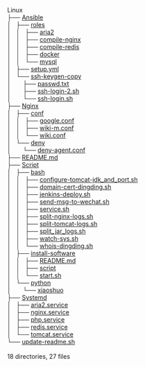 Linux<br/>
	├── <a href="https://github.com/opsxin/linux/blob/master/Ansible/">Ansible</a><br>
	│   ├── <a href="https://github.com/opsxin/linux/blob/master/Ansible/roles/">roles</a><br>
	│   │   ├── <a href="https://github.com/opsxin/linux/blob/master/Ansible/roles/aria2/">aria2</a><br>
	│   │   ├── <a href="https://github.com/opsxin/linux/blob/master/Ansible/roles/compile-nginx/">compile-nginx</a><br>
	│   │   ├── <a href="https://github.com/opsxin/linux/blob/master/Ansible/roles/compile-redis/">compile-redis</a><br>
	│   │   ├── <a href="https://github.com/opsxin/linux/blob/master/Ansible/roles/docker/">docker</a><br>
	│   │   └── <a href="https://github.com/opsxin/linux/blob/master/Ansible/roles/mysql/">mysql</a><br>
	│   ├── <a href="https://github.com/opsxin/linux/blob/master/Ansible/setup.yml">setup.yml</a><br>
	│   └── <a href="https://github.com/opsxin/linux/blob/master/Ansible/ssh-keygen-copy/">ssh-keygen-copy</a><br>
	│   &nbsp;&nbsp;&nbsp; ├── <a href="https://github.com/opsxin/linux/blob/master/Ansible/ssh-keygen-copy/passwd.txt">passwd.txt</a><br>
	│   &nbsp;&nbsp;&nbsp; ├── <a href="https://github.com/opsxin/linux/blob/master/Ansible/ssh-keygen-copy/ssh-login-2.sh">ssh-login-2.sh</a><br>
	│   &nbsp;&nbsp;&nbsp; └── <a href="https://github.com/opsxin/linux/blob/master/Ansible/ssh-keygen-copy/ssh-login.sh">ssh-login.sh</a><br>
	├── <a href="https://github.com/opsxin/linux/blob/master/Nginx/">Nginx</a><br>
	│   ├── <a href="https://github.com/opsxin/linux/blob/master/Nginx/conf/">conf</a><br>
	│   │   ├── <a href="https://github.com/opsxin/linux/blob/master/Nginx/conf/google.conf">google.conf</a><br>
	│   │   ├── <a href="https://github.com/opsxin/linux/blob/master/Nginx/conf/wiki-m.conf">wiki-m.conf</a><br>
	│   │   └── <a href="https://github.com/opsxin/linux/blob/master/Nginx/conf/wiki.conf">wiki.conf</a><br>
	│   └── <a href="https://github.com/opsxin/linux/blob/master/Nginx/deny/">deny</a><br>
	│   &nbsp;&nbsp;&nbsp; └── <a href="https://github.com/opsxin/linux/blob/master/Nginx/deny/deny-agent.conf">deny-agent.conf</a><br>
	├── <a href="https://github.com/opsxin/linux/blob/master/README.md">README.md</a><br>
	├── <a href="https://github.com/opsxin/linux/blob/master/Script/">Script</a><br>
	│   ├── <a href="https://github.com/opsxin/linux/blob/master/Script/bash/">bash</a><br>
	│   │   ├── <a href="https://github.com/opsxin/linux/blob/master/Script/bash/configure-tomcat-jdk_and_port.sh">configure-tomcat-jdk_and_port.sh</a><br>
	│   │   ├── <a href="https://github.com/opsxin/linux/blob/master/Script/bash/domain-cert-dingding.sh">domain-cert-dingding.sh</a><br>
	│   │   ├── <a href="https://github.com/opsxin/linux/blob/master/Script/bash/jenkins-deploy.sh">jenkins-deploy.sh</a><br>
	│   │   ├── <a href="https://github.com/opsxin/linux/blob/master/Script/bash/send-msg-to-wechat.sh">send-msg-to-wechat.sh</a><br>
	│   │   ├── <a href="https://github.com/opsxin/linux/blob/master/Script/bash/service.sh">service.sh</a><br>
	│   │   ├── <a href="https://github.com/opsxin/linux/blob/master/Script/bash/split-nginx-logs.sh">split-nginx-logs.sh</a><br>
	│   │   ├── <a href="https://github.com/opsxin/linux/blob/master/Script/bash/split-tomcat-logs.sh">split-tomcat-logs.sh</a><br>
	│   │   ├── <a href="https://github.com/opsxin/linux/blob/master/Script/bash/split_jar_logs.sh">split_jar_logs.sh</a><br>
	│   │   ├── <a href="https://github.com/opsxin/linux/blob/master/Script/bash/watch-sys.sh">watch-sys.sh</a><br>
	│   │   └── <a href="https://github.com/opsxin/linux/blob/master/Script/bash/whois-dingding.sh">whois-dingding.sh</a><br>
	│   ├── <a href="https://github.com/opsxin/linux/blob/master/Script/install-software/">install-software</a><br>
	│   │   ├── <a href="https://github.com/opsxin/linux/blob/master/Script/install-software/README.md">README.md</a><br>
	│   │   ├── <a href="https://github.com/opsxin/linux/blob/master/Script/install-software/script/">script</a><br>
	│   │   └── <a href="https://github.com/opsxin/linux/blob/master/Script/install-software/start.sh">start.sh</a><br>
	│   └── <a href="https://github.com/opsxin/linux/blob/master/Script/python/">python</a><br>
	│   &nbsp;&nbsp;&nbsp; └── <a href="https://github.com/opsxin/linux/blob/master/Script/python/xiaoshuo/">xiaoshuo</a><br>
	├── <a href="https://github.com/opsxin/linux/blob/master/Systemd/">Systemd</a><br>
	│   ├── <a href="https://github.com/opsxin/linux/blob/master/Systemd/aria2.service">aria2.service</a><br>
	│   ├── <a href="https://github.com/opsxin/linux/blob/master/Systemd/nginx.service">nginx.service</a><br>
	│   ├── <a href="https://github.com/opsxin/linux/blob/master/Systemd/php.service">php.service</a><br>
	│   ├── <a href="https://github.com/opsxin/linux/blob/master/Systemd/redis.service">redis.service</a><br>
	│   └── <a href="https://github.com/opsxin/linux/blob/master/Systemd/tomcat.service">tomcat.service</a><br>
	└── <a href="https://github.com/opsxin/linux/blob/master/update-readme.sh">update-readme.sh</a><br>
<br/>18 directories, 27 files
